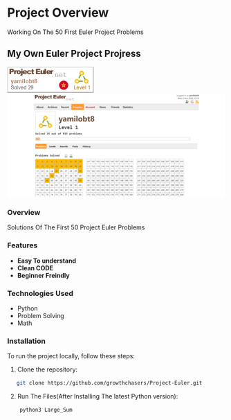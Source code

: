 # Project Overview

Working On The 50 First Euler Project Problems

## My Own Euler Project Projress

![alt progress](account.png)
![alt progress](progress.png)

### Overview
Solutions Of The First 50 Project Euler Problems

### Features
- **Easy To understand**
- **Clean CODE**
- **Beginner Freindly**

### Technologies Used
- Python
- Problem Solving
- Math

### Installation
To run the project locally, follow these steps:
1. Clone the repository:  
```bash
   git clone https://github.com/growthchasers/Project-Euler.git
```
2. Run The Files(After Installing The latest Python version):  
```bash
    python3 Large_Sum
```